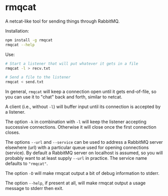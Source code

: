 rmqcat
======

A netcat-like tool for sending things through RabbitMQ.

Installation:

```sh
npm install -g rmqcat
rmqcat --help
```

Use:

```sh
# Start a listener that will put whatever it gets in a file
rmqcat -l > recv.txt

# Send a file to the listener
rmqcat < send.txt
```

In general, `rmqcat` will keep a connection open until it gets
end-of-file, so you can use it to "chat" back and forth, similar to
netcat.

A client (i.e., without `-l`) will buffer input until its connection
is accepted by a listener.

The option `-k` in combination with `-l` will keep the listener
accepting successive connections. Otherwise it will close once the
first connection closes.

The options `--url` and `--service` can be used to address a RabbitMQ
server elsewhere (url) with a particular queue used for opening
connections (service). By default a RabbitMQ server on localhost is
assumed, so you will probably want to at least supply `--url` in
practice. The service name defaults to `"rmqcat"`.

The option `-D` will make rmqcat output a bit of debug information to
stderr.

The option `--help`, if present at all, will make rmqcat output a
usage message to stderr then exit.
